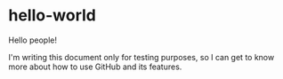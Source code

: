 # hello-world

Hello people!

I'm writing this document only for testing purposes, so I can get to know more about how to use GitHub and its features.

